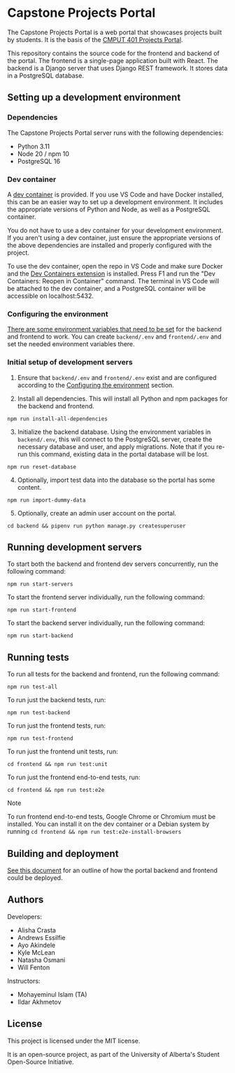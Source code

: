 # Capstone Projects Portal

The Capstone Projects Portal is a web portal that showcases projects built by students.
It is the basis of the [CMPUT 401 Projects Portal](https://cmput401.ca).

This repository contains the source code for the frontend and backend of the portal.
The frontend is a single-page application built with React.
The backend is a Django server that uses Django REST framework. It stores data in a PostgreSQL database.

## Setting up a development environment

### Dependencies

The Capstone Projects Portal server runs with the following dependencies:

- Python 3.11
- Node 20 / npm 10
- PostgreSQL 16

### Dev container

A [dev container](https://code.visualstudio.com/docs/devcontainers/containers) is provided.
If you use VS Code and have Docker installed, this can be an easier way to set up a development environment.
It includes the appropriate versions of Python and Node, as well as a PostgreSQL container.

You do not have to use a dev container for your development environment. If you aren't using a dev container,
just ensure the appropriate versions of the above dependencies are installed and properly configured with the project.

To use the dev container, open the repo in VS Code and make sure Docker and the
[Dev Containers extension](vscode:extension/ms-vscode-remote.remote-containers) is installed.
Press F1 and run the "Dev Containers: Reopen in Container" command. The terminal in VS Code will be attached
to the dev container, and a PostgreSQL container will be accessible on localhost:5432.

### Configuring the environment

[There are some environment variables that need to be set](docs/environment-variables.md)
for the backend and frontend to work. You can create `backend/.env` and `frontend/.env`
and set the needed environment variables there.

### Initial setup of development servers

1. Ensure that `backend/.env` and `frontend/.env` exist and are configured according to the
   [Configuring the environment](#configuring-the-environment) section.

2. Install all dependencies. This will install all Python and npm packages for the backend and frontend.

```
npm run install-all-dependencies
```

3. Initialize the backend database. Using the environment variables in `backend/.env`, this will
   connect to the PostgreSQL server, create the necessary database and user, and apply migrations.
   Note that if you re-run this command, existing data in the portal database will be lost.

```
npm run reset-database
```

4. Optionally, import test data into the database so the portal has some content.

```
npm run import-dummy-data
```

5. Optionally, create an admin user account on the portal.

```
cd backend && pipenv run python manage.py createsuperuser
```

## Running development servers

To start both the backend and frontend dev servers concurrently, run the following command:

```
npm run start-servers
```

To start the frontend server individually, run the following command:

```
npm run start-frontend
```

To start the backend server individually, run the following command:

```
npm run start-backend
```

## Running tests

To run all tests for the backend and frontend, run the following command:

```
npm run test-all
```

To run just the backend tests, run:

```
npm run test-backend
```

To run just the frontend tests, run:

```
npm run test-frontend
```

To run just the frontend unit tests, run:

```
cd frontend && npm run test:unit
```

To run just the frontend end-to-end tests, run:

```
cd frontend && npm run test:e2e
```

> [!NOTE]
> To run frontend end-to-end tests, Google Chrome or Chromium must be installed.
> You can install it on the dev container or a Debian system by running `cd frontend && npm run test:e2e-install-browsers`

## Building and deployment

[See this document](docs/deployment.md) for an outline of how the portal backend and frontend
could be deployed.

## Authors

Developers:

- Alisha Crasta
- Andrews Essilfie
- Ayo Akindele
- Kyle McLean
- Natasha Osmani
- Will Fenton

Instructors:

- Mohayeminul Islam (TA)
- Ildar Akhmetov

## License

This project is licensed under the MIT license.

It is an open-source project, as part of the University of Alberta's Student Open-Source Initiative.
